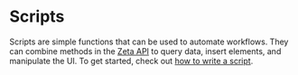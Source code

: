 # Scripts

Scripts are simple functions that can be used to automate workflows. They can combine methods in the [Zeta API](/guide/zeta-api/overview) to query data, insert elements, and manipulate the UI. To get started, check out [how to write a script](/guide/scripts/writing-scripts).
